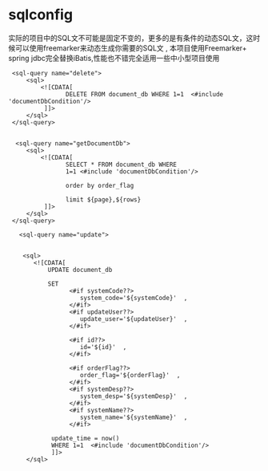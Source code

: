 # sqlconfig

 实际的项目中的SQL文不可能是固定不变的，更多的是有条件的动态SQL文，这时候可以使用freemarker来动态生成你需要的SQL文 ,
 本项目使用Freemarker+ spring jdbc完全替换iBatis,性能也不错完全适用一些中小型项目使用
  
 
 
  
  
  

     
     <sql-query name="delete">
       	 <sql>
	         <![CDATA[
	     			DELETE FROM document_db WHERE 1=1  <#include 'documentDbCondition'/>
	     	  ]]>
         </sql>
     </sql-query>
     
          
      <sql-query name="getDocumentDb">
       	 <sql>
	         <![CDATA[
	     			SELECT * FROM document_db WHERE 
	     			1=1 <#include 'documentDbCondition'/> 
	     			
	     			order by order_flag
	     			
	     			limit ${page},${rows}
	     	  ]]>
         </sql>
     </sql-query>
     
       <sql-query name="update">


		<sql>
           <![CDATA[
			   UPDATE document_db 
			   
			   SET
				     <#if systemCode??> 
				     	system_code='${systemCode}'  ,
					 </#if> 		   		
				     <#if updateUser??> 
				     	update_user='${updateUser}'  ,
					 </#if> 		   		
		   		
				     <#if id??> 
				     	id='${id}'  ,
					 </#if> 		   		
			   		
				     <#if orderFlag??> 
				     	order_flag='${orderFlag}'  ,
					 </#if> 		   		
				     <#if systemDesp??> 
				     	system_desp='${systemDesp}'  ,
					 </#if> 		   		
				     <#if systemName??> 
				     	system_name='${systemName}'  ,
					 </#if> 		   		
		   		
			   	update_time = now()        	
		        WHERE 1=1  <#include 'documentDbCondition'/>
                ]]>
         </sql>
            
  </sql-query>